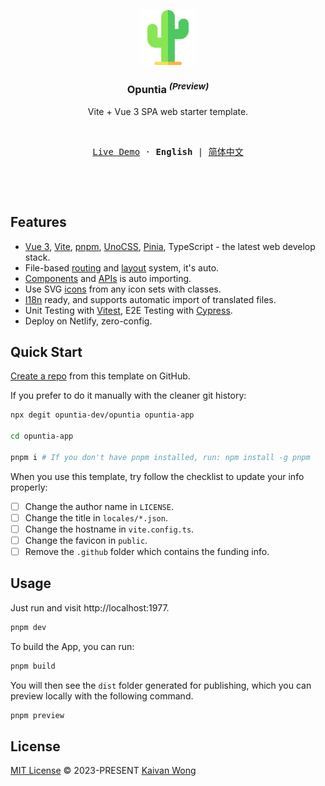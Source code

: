 <p align="center">
  <img width="88px" src="./src/images/logo.svg" />
</p>

<h3 align="center"><b>Opuntia</b> <sup><em>(Preview)</em></sup></h3>

<p align="center">Vite + Vue 3 SPA web starter template.</p>

<br/>

<p align="center">
  <samp>
    <a target="_blank" href="https://opuntia.netlify.app">Live Demo</a> ·
    <b>English</b> |
    <a href="./README.zh-CN.md">简体中文</a>
  </samp>
</p>

<br />

<p align="center">
  <a href="https://stackblitz.com/github/opuntia-dev/opuntia" target="_blank"><img height="32" src="https://developer.stackblitz.com/img/open_in_stackblitz.svg" alt=""></a>
</p>

## Features

- [Vue 3](https://github.com/vuejs/core), [Vite](https://github.com/vitejs/vite), [pnpm](https://pnpm.io/), [UnoCSS](https://github.com/antfu/unocss), [Pinia](https://pinia.vuejs.org/), TypeScript - the latest web develop stack.
- File-based [routing](./src/pages) and [layout](./src/layouts) system, it's auto.
- [Components](./src/components) and [APIs](https://github.com/antfu/unplugin-auto-import) is auto importing.
- Use SVG [icons](https://github.com/antfu/unocss/tree/main/packages/preset-icons) from any icon sets with classes.
- [I18n](./locales) ready, and supports automatic import of translated files.
- Unit Testing with [Vitest](https://github.com/vitest-dev/vitest), E2E Testing with [Cypress](https://cypress.io/).
- Deploy on Netlify, zero-config.

## Quick Start

[Create a repo](https://github.com/opuntia-dev/opuntia/generate) from this template on GitHub.

If you prefer to do it manually with the cleaner git history:

```bash
npx degit opuntia-dev/opuntia opuntia-app

cd opuntia-app

pnpm i # If you don't have pnpm installed, run: npm install -g pnpm
```

When you use this template, try follow the checklist to update your info properly:

- [ ] Change the author name in `LICENSE`.
- [ ] Change the title in `locales/*.json`.
- [ ] Change the hostname in `vite.config.ts`.
- [ ] Change the favicon in `public`.
- [ ] Remove the `.github` folder which contains the funding info.

## Usage

Just run and visit http://localhost:1977.

```bash
pnpm dev
```

To build the App, you can run:

```bash
pnpm build
```

You will then see the `dist` folder generated for publishing, which you can preview locally with the following command.

```bash
pnpm preview
```

## License

[MIT License](./LICENSE) © 2023-PRESENT [Kaivan Wong](https://github.com/kaivanwong)
